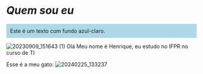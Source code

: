 # ***Quem sou eu***

<div style="background-color: lightblue; padding: 10px;">
    Este é um texto com fundo azul-claro.
</div>


![20230909_151643 (1)](https://github.com/user-attachments/assets/1d431f90-194e-4510-b0c0-15fcf4ed136c)
Olá Meu nome é Henrique, eu estudo no IFPR no curso de TI

Esse é a meu gato:
![20240225_133237](https://github.com/user-attachments/assets/92251c65-30d0-4736-a92a-f0e7b30f4f39)
